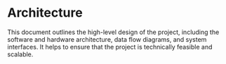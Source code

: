 # Architecture
This document outlines the high-level design of the project, including the
software and hardware architecture, data flow diagrams, and system
interfaces. It helps to ensure that the project is technically feasible and
scalable.
